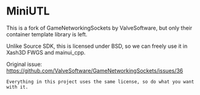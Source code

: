 # MiniUTL

This is a fork of GameNetworkingSockets by ValveSoftware, but only their container template library is left.

Unlike Source SDK, this is licensed under BSD, so we can freely use it in Xash3D FWGS and mainui_cpp.

Original issue: https://github.com/ValveSoftware/GameNetworkingSockets/issues/36

```Everything in this project uses the same license, so do what you want with it.```
